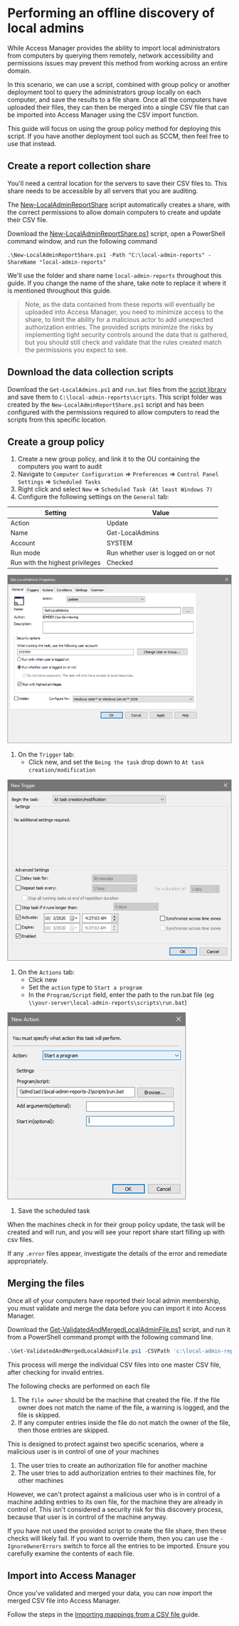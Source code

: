 # Performing an offline discovery of local admins

While Access Manager provides the ability to import local administrators from computers by querying them remotely, network accessibility and permissions issues may prevent this method from working across an entire domain.

In this scenario, we can use a script, combined with group policy or another deployment tool to query the administrators group locally on each computer, and save the results to a file share. Once all the computers have uploaded their files, they can then be merged into a single CSV file that can be imported into Access Manager using the CSV import function.

This guide will focus on using the group policy method for deploying this script. If you have another deployment tool such as SCCM, then feel free to use that instead.

## Create a report collection share

You'll need a central location for the servers to save their CSV files to. This share needs to be accessible by all servers that you are auditing.

The [New-LocalAdminReportShare](https://github.com/lithnet/access-manager/blob/master/src/Lithnet.AccessManager/Lithnet.AccessManager.Server.UI/ScriptTemplates/OfflineLocalAdminReport/New-LocalAdminReportShare.ps1) script automatically creates a share, with the correct permissions to allow domain computers to create and update their CSV file.

Download the [New-LocalAdminReportShare.ps1](https://github.com/lithnet/access-manager/blob/master/src/Lithnet.AccessManager/Lithnet.AccessManager.Server.UI/ScriptTemplates/OfflineLocalAdminReport/New-LocalAdminReportShare.ps1) script, open a PowerShell command window, and run the following command

```
.\New-LocalAdminReportShare.ps1 -Path "C:\local-admin-reports" -ShareName "local-admin-reports"
```

We'll use the folder and share name `local-admin-reports` throughout this guide. If you change the name of the share, take note to replace it where it is mentioned throughout this guide.

> Note, as the data contained from these reports will eventually be uploaded into Access Manager, you need to minimize access to the share, to limit the ability for a malicious actor to add unexpected authorization entries. The provided scripts minimize the risks by implementing tight security controls around the data that is gathered, but you should still check and validate that the rules created match the permissions you expect to see.

## Download the data collection scripts

Download the `Get-LocalAdmins.ps1` and `run.bat` files from the [script library](https://github.com/lithnet/access-manager/tree/master/src/Lithnet.AccessManager/Lithnet.AccessManager.Server.UI/ScriptTemplates/OfflineLocalAdminReport) and save them to `C:\local-admin-reports\scripts`. This script folder was created by the `New-LocalAdminReportShare.ps1` script and has been configured with the permissions required to allow computers to read the scripts from this specific location.

## Create a group policy

1. Create a new group policy, and link it to the OU containing the computers you want to audit
2. Navigate to `Computer Configuration` => `Preferences` => `Control Panel Settings` => `Scheduled Tasks`
3. Right click and select `New` => `Scheduled Task (At least Windows 7)`
4. Configure the following settings on the `General` tab:

| Setting                         | Value                                |
| ------------------------------- | ------------------------------------ |
| Action                          | Update                               |
| Name                            | Get-LocalAdmins                      |
| Account                         | SYSTEM                               |
| Run mode                        | Run whether user is logged on or not |
| Run with the highest privileges | Checked                              |

![scheduled\_task](../../.gitbook/assets/group-policy-local-admins-script-scheduledtask-general.png)

1. On the `Trigger` tab:
   * Click new, and set the `Being the task` drop down to `At task creation/modification`

![trigger\_new](../../.gitbook/assets/group-policy-local-admins-script-scheduledtask-trigger-new.png)

1. On the `Actions` tab:
   * Click new
   * Set the `action` type to `Start a program`
   * In the `Program/Script` field, enter the path to the run.bat file (eg `\\your-server\local-admin-reports\scripts\run.bat`)

![action\_new](../../.gitbook/assets/group-policy-local-admins-script-scheduledtask-action-new.png)

1. Save the scheduled task

When the machines check in for their group policy update, the task will be created and will run, and you will see your report share start filling up with csv files.

If any `.error` files appear, investigate the details of the error and remediate appropriately.

## Merging the files

Once all of your computers have reported their local admin membership, you must validate and merge the data before you can import it into Access Manager.

Download the [Get-ValidatedAndMergedLocalAdminFile.ps1](https://github.com/lithnet/access-manager/blob/master/src/Lithnet.AccessManager/Lithnet.AccessManager.Server.UI/ScriptTemplates/OfflineLocalAdminReport/Get-ValidatedAndMergedLocalAdminFile.ps1) script, and run it from a PowerShell command prompt with the following command line.

```powershell
.\Get-ValidatedAndMergedLocalAdminFile.ps1 -CSVPath 'c:\local-admin-reports' -OutFile 'c:\merged-results.csv'
```

This process will merge the individual CSV files into one master CSV file, after checking for invalid entries.

The following checks are performed on each file

1. The `file owner` should be the machine that created the file. If the file owner does not match the name of the file, a warning is logged, and the file is skipped.
2. If any computer entries inside the file do not match the owner of the file, then those entries are skipped.

This is designed to protect against two specific scenarios, where a malicious user is in control of one of your machines

1. The user tries to create an authorization file for another machine
2. The user tries to add authorization entries to their machines file, for other machines

However, we can't protect against a malicious user who is in control of a machine adding entries to its own file, for the machine they are already in control of. This isn't considered a security risk for this discovery process, because that user is in control of the machine anyway.

If you have not used the provided script to create the file share, then these checks will likely fail. If you want to override them, then you can use the `-IgnoreOwnerErrors` switch to force all the entries to be imported. Ensure you carefully examine the contents of each file.

## Import into Access Manager

Once you've validated and merged your data, you can now import the merged CSV file into Access Manager.

Follow the steps in the [Importing mappings from a CSV file ](../../configuration/importing-authorization-rules/importing-mappings-from-a-csv-file.md)guide.
